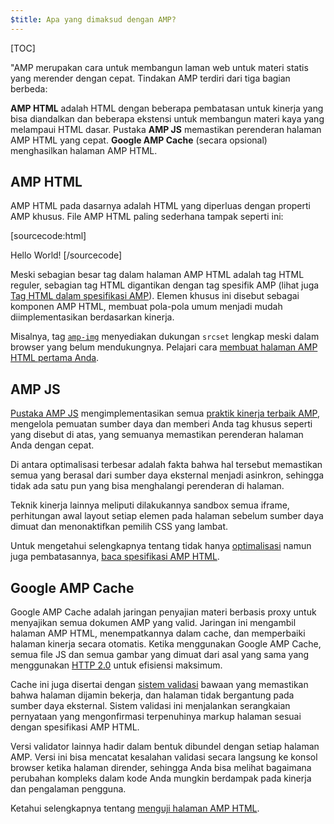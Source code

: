 ```yaml
---
$title: Apa yang dimaksud dengan AMP?
---
```

[TOC]

<amp-youtube
    data-videoid="lBTCB7yLs8Y"
    layout="responsive"
    width="480" height="270">
</amp-youtube>

"AMP merupakan cara untuk membangun laman web untuk materi statis yang merender dengan cepat.
Tindakan AMP terdiri dari tiga bagian berbeda:

**AMP HTML** adalah HTML dengan beberapa pembatasan untuk kinerja yang bisa diandalkan
dan beberapa ekstensi untuk membangun materi kaya yang melampaui HTML dasar.
Pustaka **AMP JS** memastikan perenderan halaman AMP HTML yang cepat.
**Google AMP Cache** (secara opsional) menghasilkan halaman AMP HTML.

## AMP HTML

AMP HTML pada dasarnya adalah HTML yang diperluas dengan properti AMP khusus.
File AMP HTML paling sederhana tampak seperti ini:

[sourcecode:html]
<!doctype html>
<html ⚡>
 <head>
   <meta charset="utf-8">
   <link rel="canonical" href="hello-world.html">
   <meta name="viewport" content="width=device-width,minimum-scale=1,initial-scale=1">
   <style amp-boilerplate>body{-webkit-animation:-amp-start 8s steps(1,end) 0s 1 normal both;-moz-animation:-amp-start 8s steps(1,end) 0s 1 normal both;-ms-animation:-amp-start 8s steps(1,end) 0s 1 normal both;animation:-amp-start 8s steps(1,end) 0s 1 normal both}@-webkit-keyframes -amp-start{from{visibility:hidden}to{visibility:visible}}@-moz-keyframes -amp-start{from{visibility:hidden}to{visibility:visible}}@-ms-keyframes -amp-start{from{visibility:hidden}to{visibility:visible}}@-o-keyframes -amp-start{from{visibility:hidden}to{visibility:visible}}@keyframes -amp-start{from{visibility:hidden}to{visibility:visible}}</style><noscript><style amp-boilerplate>body{-webkit-animation:none;-moz-animation:none;-ms-animation:none;animation:none}</style></noscript>
   <script async src="https://cdn.ampproject.org/v0.js"></script>
 </head>
 <body>Hello World!</body>
</html>
[/sourcecode]

Meski sebagian besar tag dalam halaman AMP HTML adalah tag HTML reguler,
sebagian tag HTML digantikan dengan tag spesifik AMP (lihat juga
[Tag HTML dalam spesifikasi AMP](https://github.com/ampproject/amphtml/blob/master/spec/amp-html-format.md)).
Elemen khusus ini disebut sebagai komponen AMP HTML,
membuat pola-pola umum menjadi mudah diimplementasikan berdasarkan kinerja.

Misalnya, tag [`amp-img`](/docs/reference/amp-img.html)
menyediakan dukungan `srcset` lengkap meski dalam browser yang belum mendukungnya.
Pelajari cara [membuat halaman AMP HTML pertama Anda](/docs/get_started/general/create.html).

## AMP JS

[Pustaka AMP JS](https://github.com/ampproject/amphtml/tree/master/src) mengimplementasikan
semua [praktik kinerja terbaik AMP](/docs/get_started/technical_overview.html),
mengelola pemuatan sumber daya dan memberi Anda tag khusus seperti yang disebut di atas,
yang semuanya memastikan perenderan halaman Anda dengan cepat.

Di antara optimalisasi terbesar adalah fakta bahwa hal tersebut memastikan semua yang berasal dari sumber daya eksternal menjadi asinkron, sehingga tidak ada satu pun yang bisa menghalangi perenderan di halaman.

Teknik kinerja lainnya meliputi dilakukannya sandbox semua iframe, perhitungan awal layout setiap elemen pada halaman sebelum sumber daya dimuat dan menonaktifkan pemilih CSS yang lambat.

Untuk mengetahui selengkapnya tentang tidak hanya [optimalisasi](/docs/get_started/technical_overview.html) namun juga pembatasannya, [baca spesifikasi AMP HTML](https://github.com/ampproject/amphtml/blob/master/spec/amp-html-format.md).

## Google AMP Cache

Google AMP Cache adalah jaringan penyajian materi berbasis proxy
untuk menyajikan semua dokumen AMP yang valid.
Jaringan ini mengambil halaman AMP HTML, menempatkannya dalam cache, dan memperbaiki halaman kinerja secara otomatis.
Ketika menggunakan Google AMP Cache, semua file JS dan semua gambar yang dimuat
dari asal yang sama yang menggunakan
[HTTP 2.0](https://http2.github.io/) untuk efisiensi maksimum.

Cache ini juga disertai dengan
[sistem validasi](https://github.com/ampproject/amphtml/tree/master/validator)
bawaan yang memastikan bahwa halaman dijamin bekerja,
dan halaman tidak bergantung pada sumber daya eksternal.
Sistem validasi ini menjalankan serangkaian pernyataan
yang mengonfirmasi terpenuhinya markup halaman sesuai dengan spesifikasi AMP HTML.

Versi validator lainnya hadir dalam bentuk dibundel dengan setiap halaman AMP. Versi ini bisa mencatat kesalahan validasi secara langsung ke konsol browser ketika halaman dirender,
sehingga Anda bisa melihat bagaimana perubahan kompleks dalam kode Anda
mungkin berdampak pada kinerja dan pengalaman pengguna.

Ketahui selengkapnya tentang [menguji halaman AMP HTML](/docs/guides/validate.html).